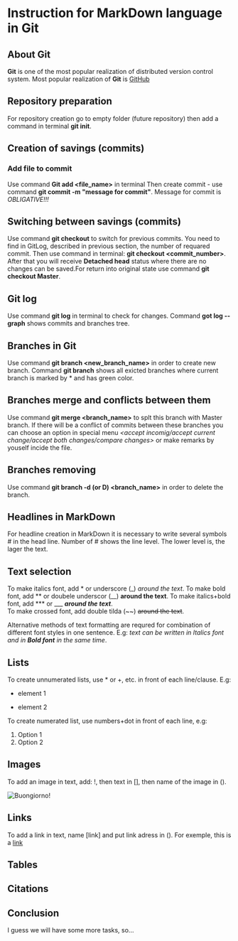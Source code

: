 # Instruction for MarkDown language in Git

## About Git
**Git** is one of the most popular realization of distributed version control system. Most popular realization of **Git** is [GitHub](https://github.com/)

## Repository preparation

For repository creation go to empty folder (future repository) then add a command in terminal **git init**.

## Creation of savings (commits)
### Add file to commit
 Use command **Git add <file_name>** in terminal
 Then create commit - use command **git commit -m "message for commit"**. Message for commit is *OBLIGATIVE!!!* 
 
## Switching between savings (commits)

Use command **git checkout** to switch for previous commits. You need to find in GitLog, described in previous section, the number of requared commit. Then use command in terminal: **git checkout <commit_number>**. After that you will receive **Detached head** status where there are no  changes can be saved.For return into original state use command **git checkout Master**. 
  
## Git log

Use command **git log** in terminal to check for changes. Command **got log --graph** shows commits and branches tree.

## Branches in Git

Use command **git branch <new_branch_name>** in order to create new branch. Command **git branch** shows all exicted branches where current branch is marked by * and has green color.

## Branches merge and conflicts between them

Use command **git merge <branch_name>** to splt this branch with Master branch. If there will be a conflict of commits between these branches you can choose an option in special menu *<accept incomig/accept current change/accept both changes/compare changes>* or make remarks by youself incide the file. 

## Branches removing

Use command **git branch -d (or D) <branch_name>** in order to delete the branch.

## Headlines in MarkDown 
For headline creation in MarkDown it is necessary to write several symbols *#* in the head line. Number of # shows the line level. The lower level is, the lager the text. 

## Text selection

To make italics font, add * or underscore  (_) *around the text*. 
To make bold font, add ** or doubele underscor (__)   **around the text**.
 To make italics+bold font, add *** or ___ ***around the text***.   
 To make crossed font, add double tilda (~~)   ~~around the text~~.  

Alternative methods of text formatting are requred for combination of different font styles in one sentence. E.g: _text can be written in Italics font and in **Bold font** in the same time_.
## Lists

To create unnumerated lists, use * or +, etc. in front of each line/clause. E.g:
* element 1
+ element 2

To create numerated list, use numbers+dot in front of each line, e.g:
1. Option 1
2. Option 2



## Images

To add an image in text, add: !, then text in [], then name of the image in ().

![Buongiorno!](Mona.jpg)


## Links

To add a link in text, name [link] and put link adress in (). For exemple, this is a [link](https://www.youtube.com/watch?v=fQymxI-fev4)

## Tables

## Citations

## Conclusion 
I guess we will have some more tasks, so...